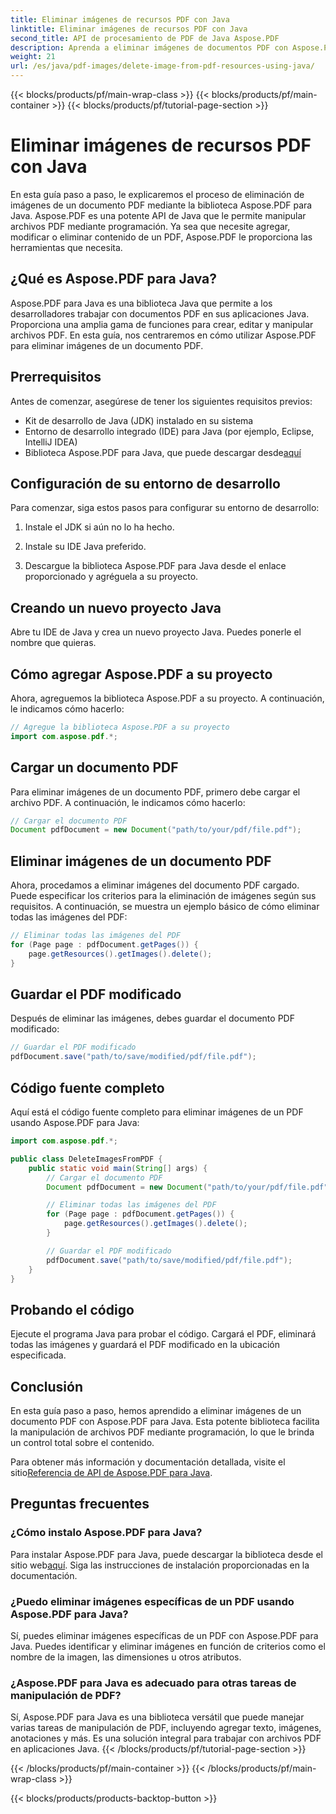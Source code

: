 ```yaml
---
title: Eliminar imágenes de recursos PDF con Java
linktitle: Eliminar imágenes de recursos PDF con Java
second_title: API de procesamiento de PDF de Java Aspose.PDF
description: Aprenda a eliminar imágenes de documentos PDF con Aspose.PDF para Java. Guía paso a paso con código fuente para una manipulación eficiente de archivos PDF.
weight: 21
url: /es/java/pdf-images/delete-image-from-pdf-resources-using-java/
---
```


{{< blocks/products/pf/main-wrap-class >}}
{{< blocks/products/pf/main-container >}}
{{< blocks/products/pf/tutorial-page-section >}}

# Eliminar imágenes de recursos PDF con Java


En esta guía paso a paso, le explicaremos el proceso de eliminación de imágenes de un documento PDF mediante la biblioteca Aspose.PDF para Java. Aspose.PDF es una potente API de Java que le permite manipular archivos PDF mediante programación. Ya sea que necesite agregar, modificar o eliminar contenido de un PDF, Aspose.PDF le proporciona las herramientas que necesita.

## ¿Qué es Aspose.PDF para Java?

Aspose.PDF para Java es una biblioteca Java que permite a los desarrolladores trabajar con documentos PDF en sus aplicaciones Java. Proporciona una amplia gama de funciones para crear, editar y manipular archivos PDF. En esta guía, nos centraremos en cómo utilizar Aspose.PDF para eliminar imágenes de un documento PDF.

## Prerrequisitos

Antes de comenzar, asegúrese de tener los siguientes requisitos previos:

- Kit de desarrollo de Java (JDK) instalado en su sistema
- Entorno de desarrollo integrado (IDE) para Java (por ejemplo, Eclipse, IntelliJ IDEA)
-  Biblioteca Aspose.PDF para Java, que puede descargar desde[aquí](https://releases.aspose.com/pdf/java/)

## Configuración de su entorno de desarrollo

Para comenzar, siga estos pasos para configurar su entorno de desarrollo:

1. Instale el JDK si aún no lo ha hecho.

2. Instale su IDE Java preferido.

3. Descargue la biblioteca Aspose.PDF para Java desde el enlace proporcionado y agréguela a su proyecto.

## Creando un nuevo proyecto Java

Abre tu IDE de Java y crea un nuevo proyecto Java. Puedes ponerle el nombre que quieras.

## Cómo agregar Aspose.PDF a su proyecto

Ahora, agreguemos la biblioteca Aspose.PDF a su proyecto. A continuación, le indicamos cómo hacerlo:

```java
// Agregue la biblioteca Aspose.PDF a su proyecto
import com.aspose.pdf.*;
```

## Cargar un documento PDF

Para eliminar imágenes de un documento PDF, primero debe cargar el archivo PDF. A continuación, le indicamos cómo hacerlo:

```java
// Cargar el documento PDF
Document pdfDocument = new Document("path/to/your/pdf/file.pdf");
```

## Eliminar imágenes de un documento PDF

Ahora, procedamos a eliminar imágenes del documento PDF cargado. Puede especificar los criterios para la eliminación de imágenes según sus requisitos. A continuación, se muestra un ejemplo básico de cómo eliminar todas las imágenes del PDF:

```java
// Eliminar todas las imágenes del PDF
for (Page page : pdfDocument.getPages()) {
    page.getResources().getImages().delete();
}
```

## Guardar el PDF modificado

Después de eliminar las imágenes, debes guardar el documento PDF modificado:

```java
// Guardar el PDF modificado
pdfDocument.save("path/to/save/modified/pdf/file.pdf");
```

## Código fuente completo

Aquí está el código fuente completo para eliminar imágenes de un PDF usando Aspose.PDF para Java:

```java
import com.aspose.pdf.*;

public class DeleteImagesFromPDF {
    public static void main(String[] args) {
        // Cargar el documento PDF
        Document pdfDocument = new Document("path/to/your/pdf/file.pdf");

        // Eliminar todas las imágenes del PDF
        for (Page page : pdfDocument.getPages()) {
            page.getResources().getImages().delete();
        }

        // Guardar el PDF modificado
        pdfDocument.save("path/to/save/modified/pdf/file.pdf");
    }
}
```

## Probando el código

Ejecute el programa Java para probar el código. Cargará el PDF, eliminará todas las imágenes y guardará el PDF modificado en la ubicación especificada.

## Conclusión

En esta guía paso a paso, hemos aprendido a eliminar imágenes de un documento PDF con Aspose.PDF para Java. Esta potente biblioteca facilita la manipulación de archivos PDF mediante programación, lo que le brinda un control total sobre el contenido.

 Para obtener más información y documentación detallada, visite el sitio[Referencia de API de Aspose.PDF para Java](https://reference.aspose.com/pdf/java/).

## Preguntas frecuentes

### ¿Cómo instalo Aspose.PDF para Java?

 Para instalar Aspose.PDF para Java, puede descargar la biblioteca desde el sitio web[aquí](https://releases.aspose.com/pdf/java/). Siga las instrucciones de instalación proporcionadas en la documentación.

### ¿Puedo eliminar imágenes específicas de un PDF usando Aspose.PDF para Java?

Sí, puedes eliminar imágenes específicas de un PDF con Aspose.PDF para Java. Puedes identificar y eliminar imágenes en función de criterios como el nombre de la imagen, las dimensiones u otros atributos.

### ¿Aspose.PDF para Java es adecuado para otras tareas de manipulación de PDF?

Sí, Aspose.PDF para Java es una biblioteca versátil que puede manejar varias tareas de manipulación de PDF, incluyendo agregar texto, imágenes, anotaciones y más. Es una solución integral para trabajar con archivos PDF en aplicaciones Java.
{{< /blocks/products/pf/tutorial-page-section >}}

{{< /blocks/products/pf/main-container >}}
{{< /blocks/products/pf/main-wrap-class >}}

{{< blocks/products/products-backtop-button >}}
